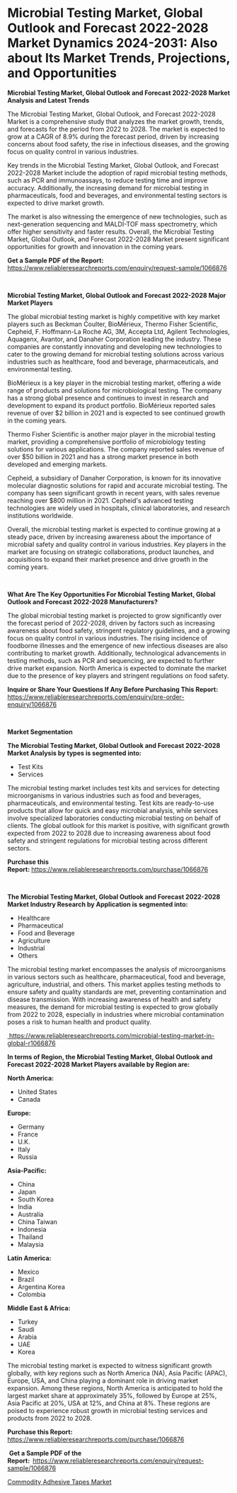 <p><h1>Microbial Testing Market, Global Outlook and Forecast 2022-2028 Market Dynamics 2024-2031: Also about Its Market Trends, Projections, and Opportunities</h1></p><p><strong>Microbial Testing Market, Global Outlook and Forecast 2022-2028 Market Analysis and Latest Trends</strong></p>
<p><p>The Microbial Testing Market, Global Outlook, and Forecast 2022-2028 Market is a comprehensive study that analyzes the market growth, trends, and forecasts for the period from 2022 to 2028. The market is expected to grow at a CAGR of 8.9% during the forecast period, driven by increasing concerns about food safety, the rise in infectious diseases, and the growing focus on quality control in various industries.</p><p>Key trends in the Microbial Testing Market, Global Outlook, and Forecast 2022-2028 Market include the adoption of rapid microbial testing methods, such as PCR and immunoassays, to reduce testing time and improve accuracy. Additionally, the increasing demand for microbial testing in pharmaceuticals, food and beverages, and environmental testing sectors is expected to drive market growth.</p><p>The market is also witnessing the emergence of new technologies, such as next-generation sequencing and MALDI-TOF mass spectrometry, which offer higher sensitivity and faster results. Overall, the Microbial Testing Market, Global Outlook, and Forecast 2022-2028 Market present significant opportunities for growth and innovation in the coming years.</p></p>
<p><strong>Get a Sample PDF of the Report:&nbsp;</strong> <a href="https://www.reliableresearchreports.com/enquiry/request-sample/1066876">https://www.reliableresearchreports.com/enquiry/request-sample/1066876</a></p>
<p>&nbsp;</p>
<p><strong>Microbial Testing Market, Global Outlook and Forecast 2022-2028 Major Market Players</strong></p>
<p><p>The global microbial testing market is highly competitive with key market players such as Beckman Coulter, BioMérieux, Thermo Fisher Scientific, Cepheid, F. Hoffmann-La Roche AG, 3M, Accepta Ltd, Agilent Technologies, Aquagenx, Avantor, and Danaher Corporation leading the industry. These companies are constantly innovating and developing new technologies to cater to the growing demand for microbial testing solutions across various industries such as healthcare, food and beverage, pharmaceuticals, and environmental testing.</p><p>BioMérieux is a key player in the microbial testing market, offering a wide range of products and solutions for microbiological testing. The company has a strong global presence and continues to invest in research and development to expand its product portfolio. BioMérieux reported sales revenue of over $2 billion in 2021 and is expected to see continued growth in the coming years.</p><p>Thermo Fisher Scientific is another major player in the microbial testing market, providing a comprehensive portfolio of microbiology testing solutions for various applications. The company reported sales revenue of over $50 billion in 2021 and has a strong market presence in both developed and emerging markets.</p><p>Cepheid, a subsidiary of Danaher Corporation, is known for its innovative molecular diagnostic solutions for rapid and accurate microbial testing. The company has seen significant growth in recent years, with sales revenue reaching over $800 million in 2021. Cepheid's advanced testing technologies are widely used in hospitals, clinical laboratories, and research institutions worldwide.</p><p>Overall, the microbial testing market is expected to continue growing at a steady pace, driven by increasing awareness about the importance of microbial safety and quality control in various industries. Key players in the market are focusing on strategic collaborations, product launches, and acquisitions to expand their market presence and drive growth in the coming years.</p></p>
<p>&nbsp;</p>
<p><strong>What Are The Key Opportunities For Microbial Testing Market, Global Outlook and Forecast 2022-2028 Manufacturers?</strong></p>
<p><p>The global microbial testing market is projected to grow significantly over the forecast period of 2022-2028, driven by factors such as increasing awareness about food safety, stringent regulatory guidelines, and a growing focus on quality control in various industries. The rising incidence of foodborne illnesses and the emergence of new infectious diseases are also contributing to market growth. Additionally, technological advancements in testing methods, such as PCR and sequencing, are expected to further drive market expansion. North America is expected to dominate the market due to the presence of key players and stringent regulations on food safety.</p></p>
<p><strong>Inquire or Share Your Questions If Any Before Purchasing This Report:</strong> <a href="https://www.reliableresearchreports.com/enquiry/pre-order-enquiry/1066876">https://www.reliableresearchreports.com/enquiry/pre-order-enquiry/1066876</a></p>
<p>&nbsp;</p>
<p><strong>Market Segmentation</strong></p>
<p><strong>The Microbial Testing Market, Global Outlook and Forecast 2022-2028 Market Analysis by types is segmented into:</strong></p>
<p><ul><li>Test Kits</li><li>Services</li></ul></p>
<p><p>The microbial testing market includes test kits and services for detecting microorganisms in various industries such as food and beverages, pharmaceuticals, and environmental testing. Test kits are ready-to-use products that allow for quick and easy microbial analysis, while services involve specialized laboratories conducting microbial testing on behalf of clients. The global outlook for this market is positive, with significant growth expected from 2022 to 2028 due to increasing awareness about food safety and stringent regulations for microbial testing across different sectors.</p></p>
<p><strong>Purchase this Report:&nbsp;</strong><a href="https://www.reliableresearchreports.com/purchase/1066876">https://www.reliableresearchreports.com/purchase/1066876</a></p>
<p>&nbsp;</p>
<p><strong>The Microbial Testing Market, Global Outlook and Forecast 2022-2028 Market Industry Research by Application is segmented into:</strong></p>
<p><ul><li>Healthcare</li><li>Pharmaceutical</li><li>Food and Beverage</li><li>Agriculture</li><li>Industrial</li><li>Others</li></ul></p>
<p><p>The microbial testing market encompasses the analysis of microorganisms in various sectors such as healthcare, pharmaceutical, food and beverage, agriculture, industrial, and others. This market applies testing methods to ensure safety and quality standards are met, preventing contamination and disease transmission. With increasing awareness of health and safety measures, the demand for microbial testing is expected to grow globally from 2022 to 2028, especially in industries where microbial contamination poses a risk to human health and product quality.</p></p>
<p><a href="https://www.reliableresearchreports.com/microbial-testing-market-in-global-r1066876">&nbsp;https://www.reliableresearchreports.com/microbial-testing-market-in-global-r1066876</a></p>
<p><strong>In terms of Region, the Microbial Testing Market, Global Outlook and Forecast 2022-2028 Market Players available by Region are:</strong></p>
<p>
    <p> <strong> North America: </strong>
        <ul>
            <li>United States</li>
            <li>Canada</li>
        </ul>
        </p> 
    <p> <strong> Europe: </strong>
        <ul>
            <li>Germany</li>
            <li>France</li>
            <li>U.K.</li>
            <li>Italy</li>
            <li>Russia</li>
        </ul>
        </p> 
    <p> <strong> Asia-Pacific: </strong>
        <ul>
            <li>China</li>
            <li>Japan</li>
            <li>South Korea</li>
            <li>India</li>
            <li>Australia</li>
            <li>China Taiwan</li>
            <li>Indonesia</li>
            <li>Thailand</li>
            <li>Malaysia</li>
        </ul>
        </p> 
    <p> <strong> Latin America: </strong>
        <ul>
            <li>Mexico</li>
            <li>Brazil</li>
            <li>Argentina Korea</li>
            <li>Colombia</li>
        </ul>
        </p> 
    <p> <strong> Middle East & Africa: </strong>
        <ul>
            <li>Turkey</li>
            <li>Saudi</li>
            <li>Arabia</li>
            <li>UAE</li>
            <li>Korea</li>
        </ul>
    </p>
    </p>
<p><p>The microbial testing market is expected to witness significant growth globally, with key regions such as North America (NA), Asia Pacific (APAC), Europe, USA, and China playing a dominant role in driving market expansion. Among these regions, North America is anticipated to hold the largest market share at approximately 35%, followed by Europe at 25%, Asia Pacific at 20%, USA at 12%, and China at 8%. These regions are poised to experience robust growth in microbial testing services and products from 2022 to 2028.</p></p>
<p><strong>Purchase this Report: </strong><a href="https://www.reliableresearchreports.com/purchase/1066876">https://www.reliableresearchreports.com/purchase/1066876</a></p>
<p>&nbsp;<strong>Get a Sample PDF of the Report:&nbsp;&nbsp;</strong><a href="https://www.reliableresearchreports.com/enquiry/request-sample/1066876">https://www.reliableresearchreports.com/enquiry/request-sample/1066876</a></p>
<p><strong></strong></p>
<p><p><a href="https://github.com/ranaacryptoaddmin/Market-Research-Report-List-1/blob/main/commodity-adhesive-tapes-market.md">Commodity Adhesive Tapes Market</a></p></p>